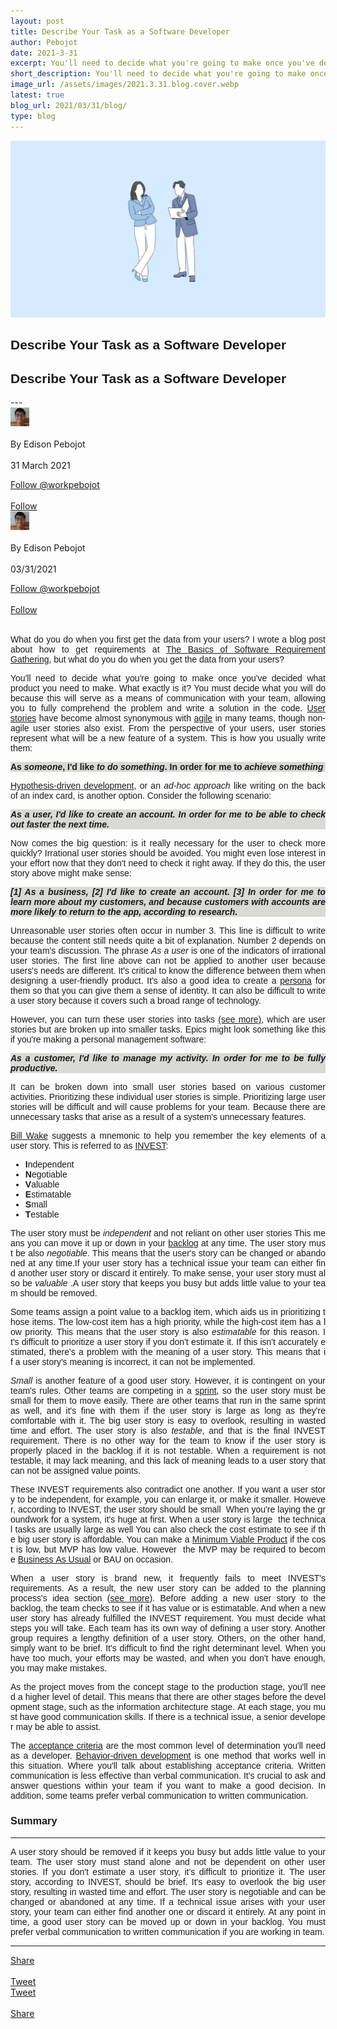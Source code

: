 ```yaml
---
layout: post
title: Describe Your Task as a Software Developer
author: Pebojot
date: 2021-3-31
excerpt: You'll need to decide what you're going to make once you've decided what product you need to make. What exactly is it? You must decide what you will do because this will serve as a means of communication with your team, allowing you to fully comprehend
short_description: You'll need to decide what you're going to make once you've decided what product you need to make.
image_url: /assets/images/2021.3.31.blog.cover.webp
latest: true
blog_url: 2021/03/31/blog/
type: blog
---
```

<img src="/assets/images/2021.3.31.blog.cover.webp" class="rounded img-fluid">

<div class="desktop__size " style="text-align: justify;word-break: keep-all;font-family:sans-serif;">
    <h2>Describe Your Task as a Software Developer</h2>
</div>
<div class="mobile__size " style="text-align: justify;word-break: keep-all;font-family:sans-serif;">
    <h2>Describe Your Task as a Software Developer</h2>
</div>
---

  <div class="desktop__size ">
    <div class="d-flex align-items-center">
      <div class="align-self-center">
        <small class="text-muted">
          <img src="/assets/images/2x2.webp" width="30" height="30" class="img-fluid rounded-circle"
            alt="Edison Pebojot">
        </small>
      </div>
      &nbsp;
      <div class="align-self-center">
        By Edison Pebojot
      </div>
      &nbsp;
      <div class="align-self-center">
        31 March 2021
      </div>
    </div>
    <p></p>
    <div class="d-flex align-items-center">
      <div class="align-self-center">
        <a href="https://twitter.com/workpebojot?ref_src=twsrc%5Etfw" class="twitter-follow-button" data-size="large"
          data-show-screen-name="false" data-show-count="false">Follow @workpebojot</a>
        <script async src="https://platform.twitter.com/widgets.js" charset="utf-8"></script>
      </div>
      &nbsp;
      <div class="align-self-center">
        <a class="github-button" href="https://github.com/workpebojot"
          data-color-scheme="no-preference: light; light: light; dark: light;" data-size="large"
          aria-label="Follow @workpebojot on GitHub">Follow</a>
      </div>
    </div>
  </div>


<div class="mobile__size">
    <div class="d-flex align-items-center">
        <div class="align-self-center">
            <small class="text-muted">
                <img src="/assets/images/2x2.webp" width="30" height="30" class="img-fluid rounded-circle"  alt="Edison Pebojot">
            </small>
        </div>
        &nbsp;
        <div class="align-self-center">
            By Edison Pebojot
        </div>
        &nbsp;
        <div class="align-self-center flex-grow-1">
            03/31/2021
        </div>
    </div>
    <p></p>
    <div class="d-flex align-items-center justify-content-start">
        <div class="align-self-center">
            <a href="https://twitter.com/workpebojot?ref_src=twsrc%5Etfw" class="twitter-follow-button align-self-center" data-show-screen-name="false" data-show-count="false">Follow @workpebojot</a><script async src="https://platform.twitter.com/widgets.js" charset="utf-8"></script>
        </div>
        &nbsp;
        <div class="align-self-center">
            <a class="github-button align-self-center" href="https://github.com/workpebojot" aria-label="Follow @workpebojot on GitHub">Follow</a>
        </div>
    </div>
</div>
<br />
  <div style="text-align: justify;word-break: keep-all;font-family:sans-serif;">
    <p>
      What do you do when you first get the data from your users? I wrote a blog post about how to get requirements at <a href="https://www.pebojot.com/2021/03/29/blog/">The Basics of Software Requirement Gathering</a>, but what do you do when you get the data from your users?
    </p>
    <p>
        You'll need to decide what you're going to make once you've decided what product you need to make. What exactly is it? You must decide what you will do because this will serve as a means of communication with your team, allowing you to fully comprehend the problem and write a solution in the code. <a href="https://en.wikipedia.org/wiki/User_story" target="_blank">User stories</a> have become almost synonymous with <a href="https://en.wikipedia.org/wiki/Agile_software_development" target="_blank">agile</a> in many teams, though non-agile user stories also exist. From the perspective of your users, user stories represent what will be a new feature of a system. This is how you usually write them:
    </p>
    <p style="background-color: #D9D9D6;" class="p-1">
        <b>As <i>someone</i>, I'd like <i>to do something</i>. In order for me to <i>achieve something</i></b>
    </p>
    <p>
        <a href="https://www.thoughtworks.com/insights/articles/how-implement-hypothesis-driven-development" target="_blank">Hypothesis-driven development</a>, or an <i>ad-hoc approach</i> like writing on the back of an index card, is another option. Consider the following scenario:
    </p>
    <p style="background-color: #D9D9D6;" class="p-1">
        <b><i>As a user, I'd like to create an account. In order for me to be able to check out faster the next time.</i></b>
    </p>
    <p>
        Now comes the big question: is it really necessary for the user to check more quickly? Irrational user stories should be avoided. You might even lose interest in your effort now that they don't need to check it right away. If they do this, the user story above might make sense:
    </p>
    <p style="background-color: #D9D9D6;" class="p-1">
        <b><i>[1] As a business, [2] I'd like to create an account. [3] In order for me to learn more about my customers, and because customers with accounts are more likely to return to the app, according to research.</i></b>
    </p>
    <p>
        Unreasonable user stories often occur in number 3. This line is difficult to write because the content still needs quite a bit of explanation. Number 2 depends on your team's discussion. The phrase <i>As a user</i> is one of the indicators of irrational user stories. The first line above can not be applied to another user because users's needs are different. It's critical to know the difference between them when designing a user-friendly product. It's also a good idea to create a <a href="https://en.wikipedia.org/wiki/Persona_(user_experience)" target="_blank">persona</a> for them so that you can give them a sense of identity. It can also be difficult to write a user story because it covers such a broad range of technology.
    </p>
    <p>
       However, you can turn these user stories into tasks <a href="https://en.wikipedia.org/wiki/User_story#Relationship_to_epics,_themes_and_initiatives" target="_blank">(see more)</a>, which are user stories but are broken up into smaller tasks. Epics might look something like this if you're making a personal management software: 
    </p>
    <p style="background-color: #D9D9D6;" class="p-1">
        <b><i>As a customer, I'd like to manage my activity. In order for me to be fully productive.</i></b>
    </p>
    <p>
        It can be broken down into small user stories based on various customer activities. Prioritizing these individual user stories is simple. Prioritizing large user stories will be difficult and will cause problems for your team. Because there are unnecessary tasks that arise as a result of a system's unnecessary features.   
    </p>
    <p>
        <a href="https://xp123.com/articles/invest-in-good-stories-and-smart-tasks/" target="_blank">Bill Wake</a> suggests a mnemonic to help you remember the key elements of a user story. This is referred to as <a href="https://en.wikipedia.org/wiki/INVEST_(mnemonic)" target="_blank">INVEST</a>:
    </p>
    <p>
        <ul>
            <li><b>I</b>ndependent</li>
            <li><b>N</b>egotiable</li>
            <li><b>V</b>aluable</li>
            <li><b>E</b>stimatable</li>
            <li><b>S</b>mall</li>
            <li><b>T</b>estable</li>
        </ul>
    </p>
    <p style="text-align: justify;word-break: break-all;font-family:sans-serif;">The user story must be <i>independent</i> and not reliant on other user stories This means you can move it up or down in your <a href="https://www.scrum.org/resources/what-is-a-product-backlog" target="_blank">backlog</a> at any time. The user story must be also <i>negotiable</i>. This means that the user's story can be changed or abandoned at any time.If your user story has a technical issue your team can either find another user story or discard it entirely. To make sense, your user story must also be <i>valuable</i> .A user story that keeps you busy but adds little value to your team should be removed.
    </p>
    <p style="text-align: justify;word-break: break-all;font-family:sans-serif;">Some teams assign a point value to a backlog item, which aids us in prioritizing those items. The low-cost item has a high priority, while the high-cost item has a low priority. This means that the user story is also <i>estimatable</i> for this reason. It's difficult to prioritize a user story if you don't estimate it. If this isn't accurately estimated, there's a problem with the meaning of a user story. This means that if a user story's meaning is incorrect, it can not be implemented.
    </p>
    <p>
      <i>Small</i> is another feature of a good user story. However, it is contingent on your team's rules. Other teams are competing in a <a href="https://en.wikipedia.org/wiki/Scrum_Sprint" target="_blank">sprint</a>, so the user story must be small for them to move easily. There are other teams that run in the same sprint as well, and it's fine with them if the user story is large as long as they're comfortable with it. The big user story is easy to overlook, resulting in wasted time and effort. The user story is also <i>testable</i>, and that is the final INVEST requirement. There is no other way for the team to know if the user story is properly placed in the backlog if it is not testable. When a requirement is not testable, it may lack meaning, and this lack of meaning leads to a user story that can not be assigned value points.
    </p>
    <p style="text-align: justify;word-break: break-all;font-family:sans-serif;">
      These INVEST requirements also contradict one another. If you want a user story to be independent, for example, you can enlarge it, or make it smaller. However, according to INVEST, the user story should be small  When you're laying the groundwork for a system, it's huge at first. When a user story is large  the technical tasks are usually large as well You can also check the cost estimate to see if the big user story is affordable. You can make a <a href="https://en.wikipedia.org/wiki/Minimum_viable_product" target="_blank">Minimum Viable Product</a> if the cost is low, but MVP has low value. However  the MVP may be required to become <a href="https://en.wikipedia.org/wiki/Business_as_usual_(business)" target="_blank">Business As Usual</a> or BAU on occasion.
    </p>
    <p>
      When a user story is brand new, it frequently fails to meet INVEST's requirements. As a result, the new user story can be added to the planning process's idea section (<a href="https://en.wikipedia.org/wiki/Kanban_board#/media/File:Sample_Kanban_Board.png" target="_blank">see more</a>). Before adding a new user story to the backlog, the team checks to see if it has value or is estimatable. And when a new user story has already fulfilled the INVEST requirement. You must decide what steps you will take. Each team has its own way of defining a user story. Another group requires a lengthy definition of a user story. Others, on the other hand, simply want to be brief. It's difficult to find the right determinant level. When you have too much, your efforts may be wasted, and when you don't have enough, you may make mistakes.
    </p>
    <p style="text-align: justify;word-break: break-all;font-family:sans-serif;">
      As the project moves from the concept stage to the production stage, you'll need a higher level of detail. This means that there are other stages before the development stage, such as the information architecture stage. At each stage, you must have good communication skills. If there is a technical issue, a senior developer may be able to assist.
    </p>
    <p>
      The <a href="https://en.wikipedia.org/wiki/User_story#Acceptance_criteria" target="_blank">acceptance criteria</a> are the most common level of determination you'll need as a developer. <a href="https://en.wikipedia.org/wiki/Behavior-driven_development" target="_blank">Behavior-driven development</a> is one method that works well in this situation. Where you'll talk about establishing acceptance criteria. Written communication is less effective than verbal communication. It's crucial to ask and answer questions within your team if you want to make a good decision. In addition, some teams prefer verbal communication to written communication.
    </p>
    <h3>Summary</h3>
    <hr />
    <p>
      A user story should be removed if it keeps you busy but adds little value to your team. The user story must stand alone and not be dependent on other user stories. If you don't estimate a user story, it's difficult to prioritize it. The user story, according to INVEST, should be brief. It's easy to overlook the big user story, resulting in wasted time and effort. The user story is negotiable and can be changed or abandoned at any time. If a technical issue arises with your user story, your team can either find another one or discard it entirely. At any point in time, a good user story can be moved up or down in your backlog. You must prefer verbal communication to written communication if you are working in team.
    </p>
  </div>

---

<div class="desktop__size ">
  <div class="d-flex align-items-center">
    <div class="align-self-center">
      <div class="fb-share-button align-self-center" style="vertical-align: super;top:-2px" data-href="https://www.pebojot.com/2021/03/31/blog/" data-layout="button" data-size="large"><a target="_blank" href="https://www.facebook.com/sharer/sharer.php?u=https%3A%2F%2Fdevelopers.facebook.com%2Fdocs%2Fplugins%2F&amp;src=sdkpreparse" class="fb-xfbml-parse-ignore">Share</a></div>
    </div>
    &nbsp;
    <div class="align-self-center">
      <a href="https://twitter.com/share?ref_src=twsrc%5Etfw" class="twitter-share-button" data-size="large"
        data-show-screen-name="false" data-show-count="false" data-via="workpebojot">Tweet</a>
      <script async src="https://platform.twitter.com/widgets.js" charset="utf-8"></script>
    </div>
  </div>
</div>

<div class="mobile__size">
    <div class="d-flex align-items-center justify-content-start">
        <div class="align-self-center">
            <a href="https://twitter.com/share?ref_src=twsrc%5Etfw" class="twitter-share-button align-self-center" data-show-screen-name="false" data-show-count="false" data-via="workpebojot">Tweet</a><script async src="https://platform.twitter.com/widgets.js" charset="utf-8"></script>
        </div>
        &nbsp;
        <div class="align-self-center">
            <div class="fb-share-button align-self-center" style="vertical-align: super;top:-2px" data-href="https://www.pebojot.com/2021/03/31/blog/" data-layout="button" data-size="small"><a target="_blank" href="https://www.facebook.com/sharer/sharer.php?u=https%3A%2F%2Fdevelopers.facebook.com%2Fdocs%2Fplugins%2F&amp;src=sdkpreparse" class="fb-xfbml-parse-ignore">Share</a></div>
        </div>
    </div>
</div>
<br />
<br />
<br />
<br />
<br />